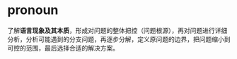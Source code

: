 # pronoun


了解**语言现象及其本质**，形成对问题的整体把控（问题根源），再对问题进行详细分析，分析可能遇到的分支问题，再逐步分解，定义原问题的边界，把问题缩小到可控的范围，最后选择合适的解决方案。


